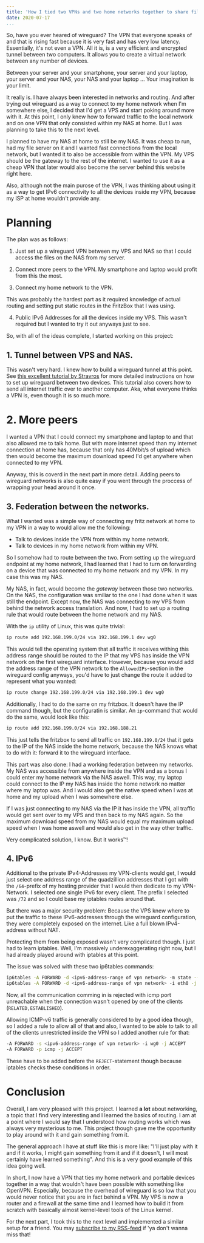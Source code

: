 ```yaml
---
title: 'How I tied two VPNs and two home networks together to share files. (Part 1)'
date: 2020-07-17
...
```


So, have you ever heared of wireguard?
The VPN that everyone speaks of and that is rising fast because it is very fast and has very low latency.
Essentially, it's not even a VPN.
All it is, is a very efficient and encrypted tunnel between two computers.
It allows you to create a virtual network between any number of devices.

Between your server and your smartphone, your server and your laptop, your server and your NAS, your NAS and your laptop …
Your imagination is your limit.

It really is.
I have always been interested in networks and routing.
And after trying out wireguard as a way to connect to my home network when I'm somewhere else, I decided that I'd get a VPS and start poking around more with it.
At this point, I only knew how to forward traffic to the local network and on one VPN that only consisted within my NAS at home.
But I was planning to take this to the next level.

I planned to have my NAS at home to still be my NAS.
It was cheap to run, had my file server on it and I wanted fast connections from the local network, but I wanted it to also be accessible from within the VPN.
My VPS should be the gateway to the rest of the internet.
I wanted to use it as a cheap VPN that later would also become the server behind this website right here.

Also, although not the main purose of the VPN, I was thinking about using it as a way to get IPv6 connectivity to all the devices inside my VPN, because my ISP at home wouldn't provide any.

# Planning

The plan was as follows:

1. Just set up a wireguard VPN between my VPS and NAS so that I could access the files on the NAS from my server.

2. Connect more peers to the VPN.
My smartphone and laptop would profit from this the most.

3. Connect my home network to the VPN.

This was probably the hardest part as it required knowledge of actual routing and setting put static routes in the FritzBox that I was using.

4. Public IPv6 Addresses for all the devices inside my VPS.
This wasn't required but I wanted to try it out anyways just to see.

<!-- end of list -->

So, with all of the ideas complete, I started working on this project:

## 1. Tunnel between VPS and NAS.

This wasn't very hard.
I knew how to build a wireguard tunnel at this point.
See [this excellent tutorial by Stravros](https://www.stavros.io/posts/how-to-configure-wireguard/) for more detailed instructions on how to set up wireguard between two devices.
This tutorial also covers how to send all internet traffic over to another computer.
Aka, what everyone thinks a VPN is, even though it is so much more.

# 2. More peers

I wanted a VPN that I could connect my smartphone and laptop to and that also allowed me to talk home.
But with more internet speed than my internet connection at home has, because that only has 40Mbit/s of upload which then would become the maximum download speed I'd get anywhere when connected to my VPN.

Anyway, this is coverd in the next part in more detail.
Adding peers to wireguard networks is also quite easy if you went through the proccess of wrapping your head around it once.

## 3. Federation between the networks.

What I wanted was a simple way of connecting my fritz network at home to my VPN in a way to would allow me the following:

- Talk to devices inside the VPN from within my home network.
- Talk to devices in my home network from within my VPN.

<!-- end of list -->

So I somehow had to route between the two. 
From setting up the wireguard endpoint at my home network, I had learned that I had to turn on forwarding on a device that was connected to my home network and my VPN.
In my case this was my NAS.

My NAS, in fact, would become the *gateway* between those two networks.
On the NAS, the configuration was smiliar to the one I had done when it was still the endpoint.
Except now, the NAS was connecting to my VPS from behind the network access translation.
And now, I had to set up a routing rule that would route between the home network and my NAS.

With the `ip` utility of Linux, this was quite trivial:

```bash
ip route add 192.168.199.0/24 via 192.168.199.1 dev wg0
```
This would tell the operating system that all traffic it receives withing this address range should be routed to the IP that my VPS has inside the VPN network on the first wireguard interface.
However, because you would add the address range of the VPN network to the `AllowedIPs`-section in the wireguard config anyways, you'd have to just change the route it added to represent what you wanted:

```bash
ip route change 192.168.199.0/24 via 192.168.199.1 dev wg0
```

Additionally, I had to do the same on my fritzbox.
It doesn't have the IP command though, but the configuratin is similar.
An `ip`-command that would do the same, would look like this:

```bash
ip route add 192.168.199.0/24 via 192.168.188.21
```
This just tells the fritzbox to send all traffic on `192.168.199.0/24` that it gets to the IP of the NAS inside the home network, because the NAS knows what to do with it:
forward it to the wireguard interface.

This part was also done: I had a working federation between my networks.
My NAS was accessible from anywhere inside the VPN and as a bonus I could enter my home network via the NAS aswell.
This way, my laptop could connect to the IP my NAS has inside the home network no matter where my laptop was.
And I would also get the native speed when I was at home and my upload when I was somewhere else.

If I was just connecting to my NAS via the IP it has inside the VPN, all traffic would get sent over to my VPS and then back to my NAS again. 
So the maximum download speed from my NAS would equal my maximum upload speed when I was home aswell and would also get in the way other traffic.

Very complicated solution, I know.
But it works™!

## 4. IPv6

Additional to the private IPv4-Addresses my VPN-clients would get, I would just select one address range of the quadzillion addresses that I got with the `/64`-prefix of my hosting provider that I would then dedicate to my VPN-Network.
I selected one single IPv6 for every client.
The prefix I selected was `/72` and so I could base my iptables roules around that.

But there was a major security problem:
Because the VPS knew where to put the traffic to these IPv6-addresses through the wireguard configuration, they were completely exposed on the internet.
Like a full blown IPv4-address without NAT.

Protecting them from being exposed wasn't very complicated though.
I just had to learn iptables.
Well, I'm massively underexaggerating right now, but I had already played around with iptables at this point.

The issue  was solved with these two ip6tables commands:

```bash
ip6tables -A FORWARD -d <ipv6-address-range of vpn network> -m state --state RELATED,ESTABLISHED -j ACCEPT
ip6tables -A FORWARD -d <ipv6-address-range of vpn network> -i eth0 -j REJECT --reject-with icmp6-port-unreachable
```

Now, all the communication comming in is rejected with icmp port unreachable when the connection wasn't opened by one of the clients (`RELATED,ESTABLISHED`).

Allowing ICMP-v6 traffic is generally considered to by a good idea though, so I added a rule to allow all of that and also, I wanted to be able to talk to all of the clients unrestricted inside the VPN so I added another rule for that:

```bash
-A FORWARD -s <ipv6-address-range of vpn network> -i wg0 -j ACCEPT
-A FORWARD -p icmp -j ACCEPT
```

These have to be added before the `REJECT`-statement though because iptables checks these conditions in order.

# Conclusion

Overall, I am very pleased with this project.
I learned **a lot** about networking, a topic that I find very interesting and I learned the basics of routing.
I am at a point where I would say that I understood how routing works which was always very mysterious to me.
This project though gave me the opportunity to play around with it and gain something from it.

The general approach I have at stuff like this is more like: "I'll just play with it and if it works, I might gain something from it and if it doesn't, I will most certainly have learned something".
And this is a very good example of this idea going well.

In short, I now have a VPN that ties my home network and portable devices together in a way that wouldn't have been possible with something like OpenVPN.
Especially, because the overhead of wireguard is so low that you would never notice that you are in fact behind a VPN. My VPS is now a router and a firewall at the same time and I learned how to build it from scratch with basically almost kernel-level tools of the Linux kernel.

For the next part, I took this to the next level and implemented a similar setup for a friend. You may [subscribe to my RSS-feed](/rss.xml) if 'ya don't wanna miss that!
